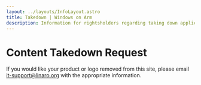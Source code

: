```yaml
---
layout: ../layouts/InfoLayout.astro
title: Takedown | Windows on Arm
description: Information for rightsholders regarding taking down applications from the Windows on Arm ready applications website.
---
```


# Content Takedown Request

If you would like your product or logo removed from this site, please email [it-support@linaro.org](mailto:it-support@linaro.org) with the appropriate information.
